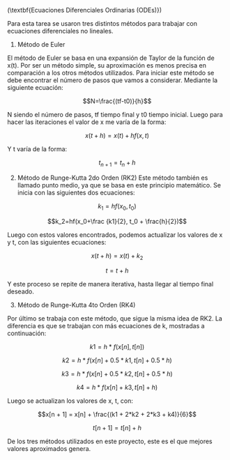 \(\textbf{Ecuaciones Diferenciales Ordinarias (ODEs)}\)


Para esta tarea se usaron tres distintos métodos para trabajar con ecuaciones diferenciales no lineales.

1) Método de Euler 


El método de Euler se basa en una expansión de Taylor de la función de x(t). Por ser un método simple, su aproximación es menos precisa en comparación a los otros métodos utilizados. Para iniciar este método se debe encontrar el número de pasos que vamos a considerar. Mediante la siguiente ecuación: 

$$N=\frac{(tf-t0)}{h}$$

N siendo el número de pasos, tf tiempo final y t0 tiempo inicial. Luego para hacer las iteraciones el valor de x me varía de la forma:

$${x(t + h) = x(t) + hf(x,t)}$$

Y t varía de la forma:
 
$${t_{n+1}=t_n+h}$$


2) Método de Runge-Kutta 2do Orden (RK2)
Este método también es llamado punto medio, ya que se basa en este principio matemático. Se inicia con las siguientes dos ecuaciones:
 
$$k_1=hf(x_0, t_0)$$

$$k_2=hf(x_0+\frac {k1}{2}, t_0 + \frac{h}{2})$$

Luego con estos valores encontrados, podemos actualizar los valores de x y t, con las siguientes ecuaciones: 

$$x(t+h)=x(t)+k_2$$

$$t=t+h$$

Y este proceso se repite de manera iterativa, hasta llegar al tiempo final deseado. 

3) Método de Runge-Kutta 4to Orden (RK4)

Por último se trabaja con este método, que sigue la misma idea de RK2. La diferencia es que se trabajan con más ecuaciones de k, mostradas a continuación: 

$$k1 = h * f(x[n], t[n])$$

$$k2 = h * f(x[n] + 0.5 * k1, t[n] + 0.5 * h)$$

$$k3 = h * f(x[n] + 0.5 * k2, t[n] + 0.5 * h)$$

$$k4 = h * f(x[n] + k3, t[n] + h)$$

Luego se actualizan los valores de x, t, con: 

$$x[n + 1] = x[n] + \frac{(k1 + 2*k2 + 2*k3 + k4)}{6}$$

$$t[n + 1] = t[n] + h$$

De los tres métodos utilizados en este proyecto, este es el que mejores valores aproximados genera.

